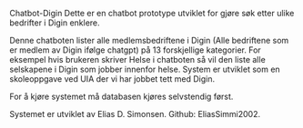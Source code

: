 Chatbot-Digin
Dette er en chatbot prototype utviklet for gjøre søk etter ulike bedrifter i Digin enklere.

Denne chatboten lister alle medlemsbedriftene i Digin (Alle bedriftene som er medlem av Digin ifølge chatgpt) på 13 forskjellige kategorier. For eksempel hvis brukeren skriver Helse i chatboten så vil den liste alle selskapene i Digin som jobber innenfor helse. System er utviklet som en skoleoppgave ved UIA der vi har jobbet tett med Digin. 

For å kjøre systemet må databasen kjøres selvstendig først.

Systemet er utviklet av Elias D. Simonsen. Github: EliasSimmi2002.
